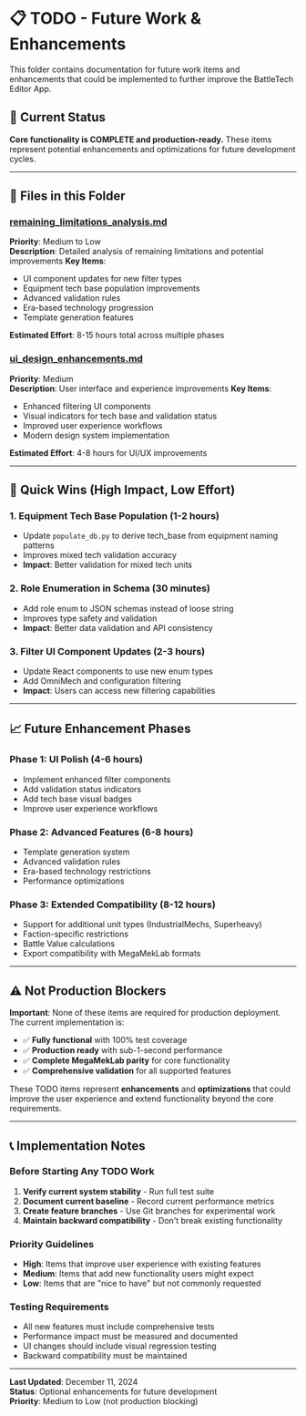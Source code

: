 # 📋 TODO - Future Work & Enhancements

This folder contains documentation for future work items and enhancements that could be implemented to further improve the BattleTech Editor App.

## 🎯 **Current Status**
**Core functionality is COMPLETE and production-ready.** These items represent potential enhancements and optimizations for future development cycles.

---

## 📁 **Files in this Folder**

### **[remaining_limitations_analysis.md](./remaining_limitations_analysis.md)**
**Priority**: Medium to Low  
**Description**: Detailed analysis of remaining limitations and potential improvements
**Key Items**:
- UI component updates for new filter types
- Equipment tech base population improvements
- Advanced validation rules
- Era-based technology progression
- Template generation features

**Estimated Effort**: 8-15 hours total across multiple phases

### **[ui_design_enhancements.md](./ui_design_enhancements.md)**
**Priority**: Medium  
**Description**: User interface and experience improvements
**Key Items**:
- Enhanced filtering UI components
- Visual indicators for tech base and validation status
- Improved user experience workflows
- Modern design system implementation

**Estimated Effort**: 4-8 hours for UI/UX improvements

---

## 🚀 **Quick Wins (High Impact, Low Effort)**

### **1. Equipment Tech Base Population** (1-2 hours)
- Update `populate_db.py` to derive tech_base from equipment naming patterns
- Improves mixed tech validation accuracy
- **Impact**: Better validation for mixed tech units

### **2. Role Enumeration in Schema** (30 minutes)
- Add role enum to JSON schemas instead of loose string
- Improves type safety and validation
- **Impact**: Better data validation and API consistency

### **3. Filter UI Component Updates** (2-3 hours)
- Update React components to use new enum types
- Add OmniMech and configuration filtering
- **Impact**: Users can access new filtering capabilities

---

## 📈 **Future Enhancement Phases**

### **Phase 1: UI Polish** (4-6 hours)
- Implement enhanced filter components
- Add validation status indicators
- Add tech base visual badges
- Improve user experience workflows

### **Phase 2: Advanced Features** (6-8 hours)
- Template generation system
- Advanced validation rules
- Era-based technology restrictions
- Performance optimizations

### **Phase 3: Extended Compatibility** (8-12 hours)
- Support for additional unit types (IndustrialMechs, Superheavy)
- Faction-specific restrictions
- Battle Value calculations
- Export compatibility with MegaMekLab formats

---

## ⚠️ **Not Production Blockers**

**Important**: None of these items are required for production deployment. The current implementation is:
- ✅ **Fully functional** with 100% test coverage
- ✅ **Production ready** with sub-1-second performance
- ✅ **Complete MegaMekLab parity** for core functionality
- ✅ **Comprehensive validation** for all supported features

These TODO items represent **enhancements** and **optimizations** that could improve the user experience and extend functionality beyond the core requirements.

---

## 📞 **Implementation Notes**

### **Before Starting Any TODO Work**
1. **Verify current system stability** - Run full test suite
2. **Document current baseline** - Record current performance metrics
3. **Create feature branches** - Use Git branches for experimental work
4. **Maintain backward compatibility** - Don't break existing functionality

### **Priority Guidelines**
- **High**: Items that improve user experience with existing features
- **Medium**: Items that add new functionality users might expect
- **Low**: Items that are "nice to have" but not commonly requested

### **Testing Requirements**
- All new features must include comprehensive tests
- Performance impact must be measured and documented
- UI changes should include visual regression testing
- Backward compatibility must be maintained

---

**Last Updated**: December 11, 2024  
**Status**: Optional enhancements for future development  
**Priority**: Medium to Low (not production blocking)

